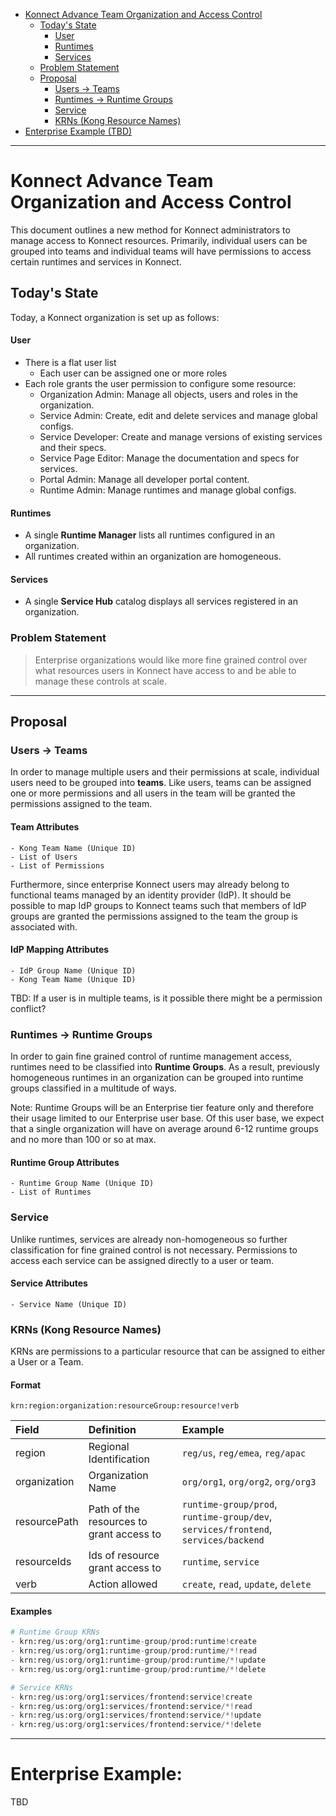 - [Konnect Advance Team Organization and Access Control](#konnect-advance-team-organization-and-access-control)
  - [Today's State](#todays-state)
      - [User](#user)
      - [Runtimes](#runtimes)
      - [Services](#services)
  - [Problem Statement](#problem-statement)
  - [Proposal](#proposal)
    - [Users -> Teams](#users---teams)
    - [Runtimes -> Runtime Groups](#runtimes---runtime-groups)
    - [Service](#service)
    - [KRNs (Kong Resource Names)](#krns-kong-resource-names)
- [Enterprise Example (TBD)](#enterprise-example)

___
# Konnect Advance Team Organization and Access Control
This document outlines a new method for Konnect administrators to manage access to Konnect resources. Primarily, individual users can be grouped into teams and individual teams will have permissions to access certain runtimes and services in Konnect.

## Today's State
Today, a Konnect organization is set up as follows:

#### User
- There is a flat user list
    - Each user can be assigned one or more roles
- Each role grants the user permission to configure some resource:
    - Organization Admin: Manage all objects, users and roles in the organization.
    - Service Admin: Create, edit and delete services and manage global configs.
    - Service Developer: Create and manage versions of existing services and their specs.
    - Service Page Editor: Manage the documentation and specs for services.
    - Portal Admin: Manage all developer portal content.
    - Runtime Admin: Manage runtimes and manage global configs.

#### Runtimes
- A single **Runtime Manager** lists all runtimes configured in an organization.
- All runtimes created within an organization are homogeneous.

#### Services
- A single **Service Hub** catalog displays all services registered in an organization.

### Problem Statement
> Enterprise organizations would like more fine grained control over what resources users in Konnect have access to and be able to manage these controls at scale.
___

## Proposal
### Users -> Teams
In order to manage multiple users and their permissions at scale, individual users need to be grouped into **teams**. Like users, teams can be assigned one or more permissions and all users in the team will be granted the permissions assigned to the team. 

#### Team Attributes
```
- Kong Team Name (Unique ID)
- List of Users
- List of Permissions
```

Furthermore, since enterprise Konnect users may already belong to functional teams managed by an identity provider (IdP). It should be possible to map IdP groups to Konnect teams such that members of IdP groups are granted the permissions assigned to the team the group is associated with.

#### IdP Mapping Attributes
```
- IdP Group Name (Unique ID)
- Kong Team Name (Unique ID)
```
TBD: If a user is in multiple teams, is it possible there might be a permission conflict?

### Runtimes -> Runtime Groups
In order to gain fine grained control of runtime management access, runtimes need to be classified into **Runtime Groups**. As a result, previously homogeneous runtimes in an organization can be grouped into runtime groups classified in a multitude of ways.

Note: Runtime Groups will be an Enterprise tier feature only and therefore their usage limited to our Enterprise user base. Of this user base, we expect that a single organization will have on average around 6-12 runtime groups and no more than 100 or so at max.

#### Runtime Group Attributes
```
- Runtime Group Name (Unique ID)
- List of Runtimes
```

### Service
Unlike runtimes, services are already non-homogeneous so further classification for fine grained control is not necessary. Permissions to access each service can be assigned directly to a user or team.
#### Service Attributes
```
- Service Name (Unique ID)
```

### KRNs (Kong Resource Names)
KRNs are permissions to a particular resource that can be assigned to either a User or a Team.

#### Format

```
krn:region:organization:resourceGroup:resource!verb
```

| Field | Definition | Example |
|:--|:--|:--|
| region | Regional Identification | `reg/us`, `reg/emea`, `reg/apac` |
| organization | Organization Name | `org/org1`, `org/org2`, `org/org3` |
| resourcePath | Path of the resources to grant access to | `runtime-group/prod`, `runtime-group/dev`, `services/frontend`, `services/backend` |
| resourceIds | Ids of resource grant access to | `runtime`, `service` |
| verb | Action allowed | `create`, `read`, `update`, `delete` |


#### Examples
```python
# Runtime Group KRNs
- krn:reg/us:org/org1:runtime-group/prod:runtime!create
- krn:reg/us:org/org1:runtime-group/prod:runtime/*!read
- krn:reg/us:org/org1:runtime-group/prod:runtime/*!update
- krn:reg/us:org/org1:runtime-group/prod:runtime/*!delete

# Service KRNs
- krn:reg/us:org/org1:services/frontend:service!create
- krn:reg/us:org/org1:services/frontend:service/*!read
- krn:reg/us:org/org1:services/frontend:service/*!update
- krn:reg/us:org/org1:services/frontend:service/*!delete
```

___

# Enterprise Example:
TBD
